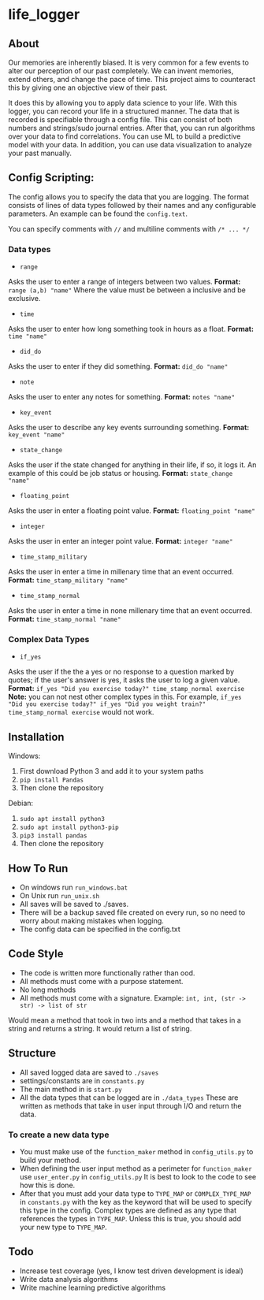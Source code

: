 # life_logger

## About
Our memories are inherently biased. It is very common for a few events to alter our perception of our past completely. We can invent memories, extend others, and change the pace of time. This project aims to counteract this by giving one an objective view of their past.

It does this by allowing you to apply data science to your life. With this logger, you can record your life in a structured manner. The data that is recorded is specifiable through a config file. This can consist of both numbers and strings/sudo journal entries. After that, you can run algorithms over your data to find correlations. You can use ML to build a predictive model with your data. In addition, you can use data visualization to analyze your past manually.

## Config Scripting:
The config allows you to specify the data that you are logging. The format consists of lines of data types followed by their names and any configurable parameters. An example can be found the `config.text`.

You can specify comments with `//` and multiline comments with `/* ... */`

### Data types
* `range`

Asks the user to enter a range of integers between two values. **Format:** `range (a,b) "name"` Where the value must be between a inclusive and be exclusive.

* `time`

Asks the user to enter how long something took in hours as a float. **Format:** `time "name"`

* `did_do`

Asks the user to enter if they did something. **Format:** `did_do "name"`

* `note`

Asks the user to enter any notes for something. **Format:** `notes "name"`

* `key_event`

Asks the user to describe any key events surrounding something. **Format:** `key_event "name"`

* `state_change`

Asks the user if the state changed for anything in their life, if so, it logs it. An example of this could be job status or housing. **Format:** `state_change "name"`

* `floating_point`

Asks the user in enter a floating point value. **Format:** `floating_point "name"`

* `integer`

Asks the user in enter an integer point value. **Format:** `integer "name"`

* `time_stamp_military`

Asks the user in enter a time in millenary time that an event occurred. **Format:** `time_stamp_military "name"`

* `time_stamp_normal`

Asks the user in enter a time in none millenary time that an event occurred. **Format:** `time_stamp_normal "name"`

### Complex Data Types

* `if_yes`

Asks the user if the the a yes or no response to a question marked by quotes; if the user's answer is yes, it asks the user to log a given value. **Format:** `if_yes "Did you exercise today?" time_stamp_normal exercise` **Note:** you can not nest other complex types in this. For example, `if_yes "Did you exercise today?" if_yes "Did you weight train?" time_stamp_normal exercise` would not work.

## Installation
Windows:
1. First download Python 3 and add it to your system paths
2. `pip install Pandas`
3. Then clone the repository

Debian:
1. `sudo apt install python3`
2. `sudo apt install python3-pip`
3. `pip3 install pandas`
3. Then clone the repository

## How To Run
* On windows run `run_windows.bat`
* On Unix run `run_unix.sh`
* All saves will be saved to ./saves. 
* There will be a backup saved file created on every run, so no need to worry about making mistakes when logging.
* The config data can be specified in the config.txt

## Code Style
* The code is written more functionally rather than ood.
* All methods must come with a purpose statement.
* No long methods
* All methods must come with a signature. Example:
`int, int, (str -> str) -> list of str`

 Would mean a method that took in two ints and a method that takes in a string and returns a string. It would return a list of string.

## Structure
* All saved logged data are saved to `./saves`
* settings/constants are in `constants.py`
* The main method in is `start.py`
* All the data types that can be logged are in `./data_types` These are written as methods that take in user input through I/O and return the data.

### To create a new data type
* You must make use of the `function_maker` method in `config_utils.py` to build your method.
* When defining the user input method as a perimeter for `function_maker` use `user_enter.py` in `config_utils.py` It is best to look to the code to see how this is done.
* After that you must add your data type to `TYPE_MAP` or `COMPLEX_TYPE_MAP` in `constants.py` with the key as the keyword that will be used to specify this type in the config. Complex types are defined as any type that references the types in `TYPE_MAP`. Unless this is true, you should add your new type to `TYPE_MAP`.

## Todo
* Increase test coverage (yes, I know test driven development is ideal)
* Write data analysis algorithms
* Write machine learning predictive algorithms
